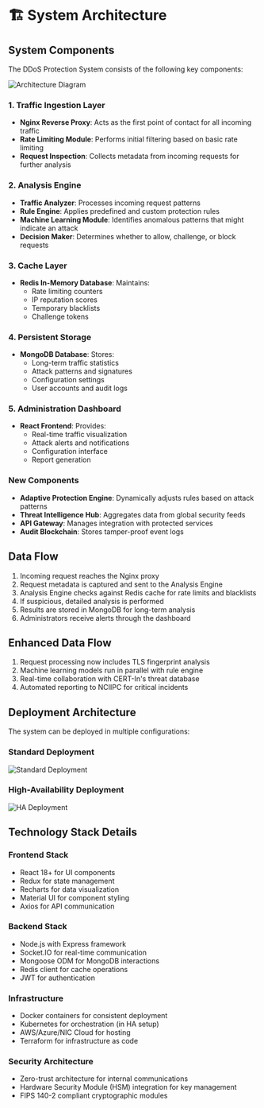 # 🏗️ System Architecture

## System Components
The DDoS Protection System consists of the following key components:

![Architecture Diagram](images/architecture-diagram.png)

### 1. Traffic Ingestion Layer
- **Nginx Reverse Proxy**: Acts as the first point of contact for all incoming traffic
- **Rate Limiting Module**: Performs initial filtering based on basic rate limiting
- **Request Inspection**: Collects metadata from incoming requests for further analysis

### 2. Analysis Engine
- **Traffic Analyzer**: Processes incoming request patterns
- **Rule Engine**: Applies predefined and custom protection rules
- **Machine Learning Module**: Identifies anomalous patterns that might indicate an attack
- **Decision Maker**: Determines whether to allow, challenge, or block requests

### 3. Cache Layer
- **Redis In-Memory Database**: Maintains:
  - Rate limiting counters
  - IP reputation scores
  - Temporary blacklists
  - Challenge tokens

### 4. Persistent Storage
- **MongoDB Database**: Stores:
  - Long-term traffic statistics
  - Attack patterns and signatures
  - Configuration settings
  - User accounts and audit logs

### 5. Administration Dashboard
- **React Frontend**: Provides:
  - Real-time traffic visualization
  - Attack alerts and notifications
  - Configuration interface
  - Report generation

### New Components
- **Adaptive Protection Engine**: Dynamically adjusts rules based on attack patterns
- **Threat Intelligence Hub**: Aggregates data from global security feeds
- **API Gateway**: Manages integration with protected services
- **Audit Blockchain**: Stores tamper-proof event logs

## Data Flow
1. Incoming request reaches the Nginx proxy
2. Request metadata is captured and sent to the Analysis Engine
3. Analysis Engine checks against Redis cache for rate limits and blacklists
4. If suspicious, detailed analysis is performed
5. Results are stored in MongoDB for long-term analysis
6. Administrators receive alerts through the dashboard

## Enhanced Data Flow
1. Request processing now includes TLS fingerprint analysis
2. Machine learning models run in parallel with rule engine
3. Real-time collaboration with CERT-In's threat database
4. Automated reporting to NCIIPC for critical incidents

## Deployment Architecture
The system can be deployed in multiple configurations:

### Standard Deployment
![Standard Deployment](images/standard-deployment.png)

### High-Availability Deployment
![HA Deployment](images/ha-deployment.png)

## Technology Stack Details

### Frontend Stack
- React 18+ for UI components
- Redux for state management
- Recharts for data visualization
- Material UI for component styling
- Axios for API communication

### Backend Stack
- Node.js with Express framework
- Socket.IO for real-time communication
- Mongoose ODM for MongoDB interactions
- Redis client for cache operations
- JWT for authentication

### Infrastructure
- Docker containers for consistent deployment
- Kubernetes for orchestration (in HA setup)
- AWS/Azure/NIC Cloud for hosting
- Terraform for infrastructure as code

### Security Architecture
- Zero-trust architecture for internal communications
- Hardware Security Module (HSM) integration for key management
- FIPS 140-2 compliant cryptographic modules 